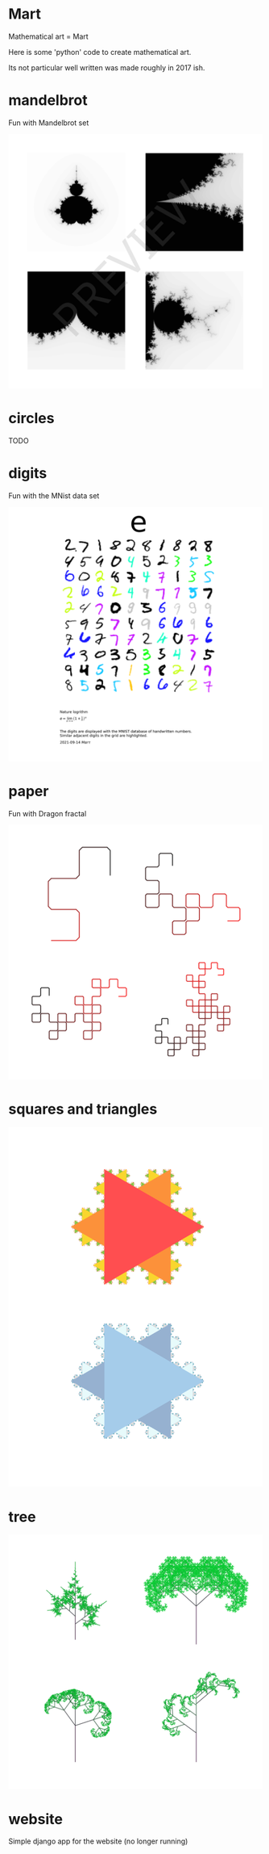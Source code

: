 # Mart

Mathematical art = Mart

Here is some 'python' code to create mathematical art. 

Its not particular well written was made roughly in 2017 ish. 

# mandelbrot

Fun with Mandelbrot set

![Mandelbrot](./mandelbrot/Images/mart_mandelbrot_preview.svg)


# circles

TODO

# digits

Fun with the MNist data set

![Paper](./digits/images/example_e.png)

# paper

Fun with Dragon fractal

![Paper](./paper/Images/example.png)

# squares and triangles

![squares_triangles](./squares_triangles/Images/summer_winter.svg)

# tree

![Paper](./tree/Images/example.png)

# website

Simple django app for the website (no longer running)
